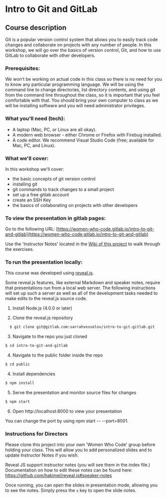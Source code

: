 # Intro to Git and GitLab


## Course description

Git is a popular version control system that allows you to easily track code changes and collaborate on projects with any number of people. In this workshop, we will go over the basics of version control, Git, and how to use GitLab to collaborate with other developers.

### Prerequisites:

We won't be working on actual code in this class so there is no need for you to know any particular programming language. We will be using the command line to change directories, list directory contents, and using git from the command line throughout the class, so it is important that you feel comfortable with that. You should bring your own computer to class as we will be installing software and you will need administrator privileges.


### What you'll need (tech):

 - A laptop (Mac, PC, or Linux are all okay).
 - A modern web browser - either Chrome or Firefox with Firebug installed.
 - A code editor. We recommend Visual Studio Code (free; available for Mac, PC, and Linux).


### What we'll cover:

In this workshop we'll cover:

 - the basic concepts of git version control
 - installing git
 - git commands to track changes to a small project
 - set up a free gitlab account
 - create an SSH Key
 - the basics of collaborating on projects with other developers

### To view the presentation in gitlab pages:

Go to the following URL: [https://women-who-code.gitlab.io/intro-to-git-and-gitlab](https://women-who-code.gitlab.io/intro-to-git-and-gitlab)

Use the 'Instructor Notes' located in the [Wiki of this project](https://gitlab.com/women-who-code/intro-to-git-and-gitlab/wikis/instructor-notes) to walk through the exercises.


### To run the presentation locally:

This course was developed using [reveal.js](https://github.com/hakimel/reveal.js/). 

Some reveal.js features, like external Markdown and speaker notes, require that presentations run from a local web server. The following instructions will set up such a server as well as all of the development tasks needed to make edits to the reveal.js source code.

1. Install Node.js (4.0.0 or later)

2. Clone the reveal.js repository

```sh
  $ git clone git@gitlab.com:sarrahvesselov/intro-to-git-gitlab.git
```

3. Navigate to the repo you just cloned

```sh
$ cd intro-to-git-and-gitlab
```

4. Navigate to the public folder inside the repo

```sh
$ cd public
```

4. Install dependencies

```sh
$ npm install
```

5. Serve the presentation and monitor source files for changes

```sh
$ npm start
```

6. Open http://localhost:8000 to view your presentation

You can change the port by using npm start -- --port=8001.

### Instructions for Directors

Please clone this project into your own 'Women Who Code' group before holding your class. This will allow you to add personalized slides and to update Instructor Notes if you wish.

Reveal JS support instructor notes (you will see them in the index file.) Documentation on how to edit these notes can be found here: https://github.com/hakimel/reveal.js#speaker-notes

Once running, you can open the slides in presentation mode, allowing you to see the notes. Simply press the `s` key to open the slide notes.
